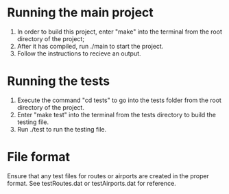 # Running the main project
1) In order to build this project, enter "make" into the terminal from the root directory of the project;
2) After it has compiled, run ./main to start the project. 
3) Follow the instructions to recieve an output.

# Running the tests
1) Execute the command "cd tests" to go into the tests folder from the root directory of the project.
2) Enter "make test" into the terminal from the tests directory to build the testing file.
3) Run ./test to run the testing file.

# File format
Ensure that any test files for routes or airports are created in the proper format. See testRoutes.dat or testAirports.dat for reference.

